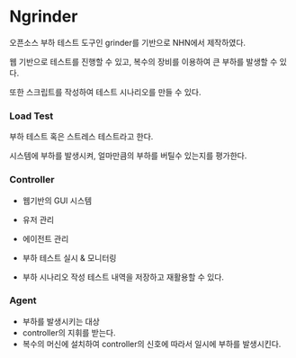# Ngrinder

오픈소스 부하 테스트 도구인 grinder를 기반으로 NHN에서 제작하였다. 

웹 기반으로 테스트를 진행할 수 있고, 복수의 장비를 이용하여 큰 부하를 발생할 수 있다. 

또한 스크립트를 작성하여 테스트 시나리오를 만들 수 있다. 

### Load Test

부하 테스트 혹은 스트레스 테스트라고 한다. 

시스템에 부하를 발생시켜, 얼마만큼의 부하를 버틸수 있는지를 평가한다. 



### Controller

- 웹기반의 GUI 시스템

- 유저 관리
- 에이전트 관리
- 부하 테스트 실시 & 모니터링 
- 부하 시나리오 작성 테스트 내역을 저장하고 재활용할 수 있다. 



### Agent

- 부하를 발생시키는 대상 
- controller의 지휘를 받는다.
- 복수의 머신에 설치하여 controller의 신호에 따라서 일시에 부하를 발생시킨다.
